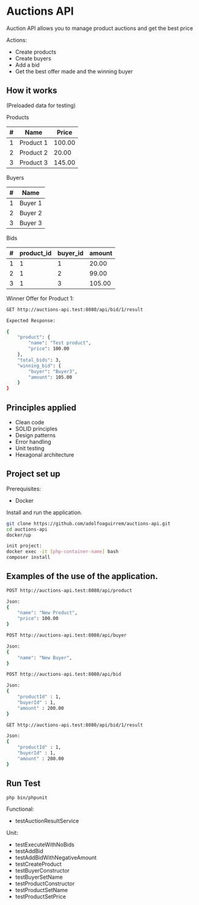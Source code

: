 # Auctions API

Auction API allows you to manage product auctions and get the best price

Actions:
* Create products
* Create buyers
* Add a bid
* Get the best offer made and the winning buyer

## How it works

(Preloaded data for testing)

Products

|#|Name|Price|
|---|---|---|
|1|Product 1|100.00|
|2|Product 2|20.00|
|3|Product 3|145.00|

Buyers

|#|Name|
|---|---|
|1|Buyer 1|
|2|Buyer 2|
|3|Buyer 3|

Bids

|#|product_id|buyer_id|amount|
|---|---|---|---|
|1|1|1|20.00|
|2|1|2|99.00|
|3|1|3|105.00|

Winner Offer for Product 1: 
```sh
GET http://auctions-api.test:8080/api/bid/1/result

Expected Response:

{
    "product": {
        "name": "Test product",
        "price": 100.00
    },
    "total_bids": 3,
    "winning_bid": {
        "buyer": "Buyer3",
        "amount": 105.00
    }
}
```

## Principles applied

* Clean code
* SOLID principles
* Design patterns
* Error handling
* Unit testing
* Hexagonal architecture

## Project set up

Prerequisites:
* Docker

Install and run the application.
```sh
git clone https://github.com/adolfoaguirrem/auctions-api.git
cd auctions-api
docker/up

init project:
docker exec -it [php-container-name] bash
composer install
```

## Examples of the use of the application.

```sh
POST http://auctions-api.test:8080/api/product

Json:
{
    "name": "New Product",
    "price": 100.00
}
```

```sh
POST http://auctions-api.test:8080/api/buyer

Json:
{
    "name": "New Buyer",
}
```

```sh
POST http://auctions-api.test:8080/api/bid

Json:
{
    "productId" : 1,
    "buyerId" : 1,
    "amount" : 200.00
}
```

```sh
GET http://auctions-api.test:8080/api/bid/1/result

Json:
{
    "productId" : 1,
    "buyerId" : 1,
    "amount" : 200.00
}
```

## Run Test

```sh
php bin/phpunit
```

Functional: 
* testAuctionResultService

Unit:
* testExecuteWithNoBids
* testAddBid
* testAddBidWithNegativeAmount
* testCreateProduct
* testBuyerConstructor
* testBuyerSetName
* testProductConstructor
* testProductSetName
* testProductSetPrice
